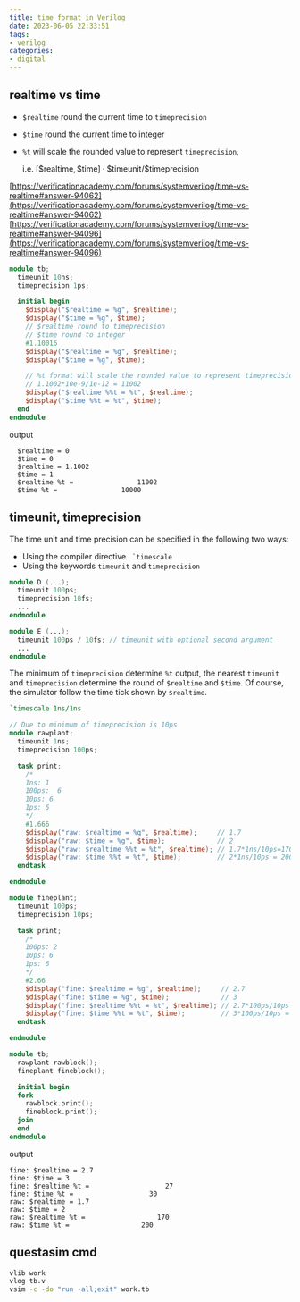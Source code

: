 ```yaml
---
title: time format in Verilog
date: 2023-06-05 22:33:51
tags:
- verilog
categories:
- digital
---
```




## realtime vs time

- `$realtime` round the current time to `timeprecision`

- `$time` round the current time to integer

- `%t` will scale the rounded value to represent `timeprecision`,

  i.e.  $[\$\text{realtime}, \$\text{time}]\cdot \$\text{timeunit} / \$\text{timeprecision}$



[https://verificationacademy.com/forums/systemverilog/time-vs-realtime#answer-94062](https://verificationacademy.com/forums/systemverilog/time-vs-realtime#answer-94062)
[https://verificationacademy.com/forums/systemverilog/time-vs-realtime#answer-94096](https://verificationacademy.com/forums/systemverilog/time-vs-realtime#answer-94096)



```verilog
module tb;
  timeunit 10ns;
  timeprecision 1ps;

  initial begin
    $display("$realtime = %g", $realtime);
    $display("$time = %g", $time);
    // $realtime round to timeprecision
    // $time round to integer
    #1.10016
    $display("$realtime = %g", $realtime);
    $display("$time = %g", $time);

    // %t format will scale the rounded value to represent timeprecision
    // 1.1002*10e-9/1e-12 = 11002
    $display("$realtime %%t = %t", $realtime);
    $display("$time %%t = %t", $time);
  end
endmodule
```
output
```
  $realtime = 0
  $time = 0
  $realtime = 1.1002
  $time = 1
  $realtime %t =                11002
  $time %t =                10000
```

## timeunit, timeprecision

The time unit and time precision can be specified in the following two ways:
- Using the compiler directive `` `timescale``
- Using the keywords `timeunit` and `timeprecision`
```verilog
module D (...);
  timeunit 100ps;
  timeprecision 10fs;
  ...
endmodule

module E (...);
  timeunit 100ps / 10fs; // timeunit with optional second argument
  ...
endmodule
```

The minimum of `timeprecision` determine `%t` output, the nearest `timeunit` and `timeprecision` determine
the round of `$realtime` and `$time`. Of course, the simulator follow the time tick shown by `$realtime`.

```verilog
`timescale 1ns/1ns

// Due to minimum of timeprecision is 10ps
module rawplant;
  timeunit 1ns;
  timeprecision 100ps;

  task print;
    /*
    1ns: 1
    100ps:  6
    10ps: 6
    1ps: 6
    */
    #1.666
    $display("raw: $realtime = %g", $realtime);     // 1.7
    $display("raw: $time = %g", $time);             // 2
    $display("raw: $realtime %%t = %t", $realtime); // 1.7*1ns/10ps=170
    $display("raw: $time %%t = %t", $time);         // 2*1ns/10ps = 200
  endtask

endmodule

module fineplant;
  timeunit 100ps;
  timeprecision 10ps;

  task print;
    /*
    100ps: 2
    10ps: 6
    1ps: 6
    */
    #2.66
    $display("fine: $realtime = %g", $realtime);     // 2.7
    $display("fine: $time = %g", $time);             // 3
    $display("fine: $realtime %%t = %t", $realtime); // 2.7*100ps/10ps = 27
    $display("fine: $time %%t = %t", $time);         // 3*100ps/10ps = 30
  endtask

endmodule

module tb;
  rawplant rawblock();
  fineplant fineblock();

  initial begin
  fork
    rawblock.print();
    fineblock.print();
  join
  end
endmodule
```
output
```
fine: $realtime = 2.7
fine: $time = 3
fine: $realtime %t =                   27
fine: $time %t =                   30
raw: $realtime = 1.7
raw: $time = 2
raw: $realtime %t =                  170
raw: $time %t =                  200
```



## questasim cmd

```bash
vlib work
vlog tb.v
vsim -c -do "run -all;exit" work.tb
```

